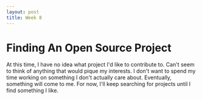 ```yaml
---
layout: post
title: Week 8
---
```


# Finding An Open Source Project

At this time, I have no idea what project I'd like to contribute to. Can't seem to think of anything that would pique my interests. I don't want to spend my time working on something I don't actually care about. Eventually, something will come to me. For now, I'll keep searching for projects until I find something I like.

